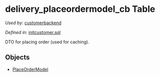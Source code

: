 # delivery_placeordermodel_cb Table 

*Used by*: [customerbackend](../../backend/customerbackend.md) 

*Defined in*: [initcustomer.sql](../../dbinit/initcustomer.sql)

DTO for placing order (used for caching).

## Objects 

- [PlaceOrderModel](../../classes/models/Orders/PlaceOrderModel.md)
